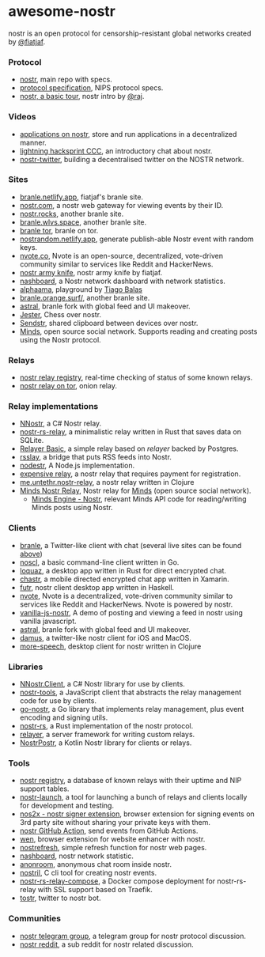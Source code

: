 # awesome-nostr
nostr is an open protocol for censorship-resistant global networks created by [@fiatjaf](https://github.com/fiatjaf).

### Protocol
- [nostr](https://github.com/nostr-protocol/nostr), main repo with specs.
- [protocol specification](https://github.com/nostr-protocol/nips), NIPS protocol specs.
- [nostr, a basic tour](https://github.com/rajarshimaitra/rust-nostr/blob/main/VISION.md), nostr intro by [@raj](https://github.com/rajarshimaitra).

### Videos
- [applications on nostr](https://www.youtube.com/watch?v=h2h94RCynIo), store and run applications in a decentralized manner.
- [lightning hacksprint CCC](https://www.youtube.com/watch?v=olq8mA51_ng), an introductory chat about nostr.
- [nostr-twitter](https://www.youtube.com/watch?v=BpvjL6pAw7o), building a decentralised twitter on the NOSTR network.

### Sites
- [branle.netlify.app](https://branle.netlify.app/), fiatjaf's branle site.
- [nostr.com](https://nostr.com/), a nostr web gateway for viewing events by their ID.
- [nostr.rocks](https://nostr.rocks/), another branle site.
- [branle.wlvs.space](https://branle.wlvs.space/), another branle site.
- [branle tor](http://hbn4yzl3qkzi3qpse6nvljbduzcdecaq76tbcfjfzmoaik3q3uryxuad.onion/3bf0c63fcb93463407af97a5e5ee64fa883d107ef9e558472c4eb9aaaefa459d), branle on tor.
- [nostrandom.netlify.app](https://nostrandom.netlify.app/), generate publish-able Nostr event with random keys.
- [nvote.co](https://nvote.co/), Nvote is an open-source, decentralized, vote-driven community similar to services like Reddit and HackerNews.
- [nostr army knife](https://nostr-army-knife.netlify.app/), nostr army knife by fiatjaf.
- [nashboard](https://nashboard.netlify.app/), a Nostr network dashboard with network statistics.
- [alphaama](https://alphaama.com/), playground by [Tiago Balas](https://github.com/eskema)
- [branle.orange.surf/](https://branle.orange.surf/), another branle site.
- [astral](https://astral.ninja/), branle fork with global feed and UI makeover.
- [Jester](https://jesterui.github.io/), Chess over nostr.
- [Sendstr](https://sendstr.com/), shared clipboard between devices over nostr.
- [Minds](https://www.minds.com/), open source social network. Supports reading and creating posts using the Nostr protocol.

### Relays
- [nostr relay registry](https://nostr-registry.netlify.app/), real-time checking of status of some known relays.
- [nostr relay on tor](https://jgqaglhautb4k6e6i2g34jakxiemqp6z4wynlirltuukgkft2xuglmqd.onion/), onion relay.


### Relay implementations
  - [NNostr](https://github.com/Kukks/NNostr), a C# Nostr relay.
  - [nostr-rs-relay](https://sr.ht/~gheartsfield/nostr-rs-relay/), a minimalistic relay written in Rust that saves data on SQLite.
  - [Relayer Basic](https://github.com/fiatjaf/relayer/tree/master/basic), a simple relay based on _relayer_ backed by Postgres.
  - [rsslay](https://github.com/fiatjaf/rsslay), a bridge that puts RSS feeds into Nostr.
  - [nodestr](https://github.com/Dolu89/nodestr-relay), A Node.js implementation.
  - [expensive relay](https://github.com/fiatjaf/expensive-relay), a nostr relay that requires payment for registration. 
  - [me.untethr.nostr-relay](https://github.com/atdixon/me.untethr.nostr-relay), a nostr relay written in Clojure
  - [Minds Nostr Relay](https://gitlab.com/minds/infrastructure/nostr-relay), Nostr relay for [Minds](https://www.minds.com) (open source social network).
    - [Minds Engine - Nostr](https://gitlab.com/minds/engine/-/tree/master/Core/Nostr), relevant Minds API code for reading/writing Minds posts using Nostr.

### Clients

  - [branle](https://github.com/fiatjaf/branle), a Twitter-like client with chat (several live sites can be found [above](#branle-sites))
  - [noscl](https://github.com/fiatjaf/noscl), a basic command-line client written in Go.
  - [loquaz](https://github.com/emeceve/loquaz), a desktop app written in Rust for direct encrypted chat.
  - [chastr](https://github.com/dolu89/chastr), a mobile directed encrypted chat app written in Xamarin.
  - [futr](https://github.com/prolic/futr), nostr client desktop app written in Haskell.
  - [nvote](https://github.com/rdbell/nvote), Nvote is a decentralized, vote-driven community similar to services like Reddit and HackerNews. Nvote is powered by nostr.
  - [vanilla-js-nostr](https://github.com/supertestnet/vanilla-js-nostr),  A demo of posting and viewing a feed in nostr using vanilla javascript.
  - [astral](https://github.com/monlovesmango/astral), branle fork with global feed and UI makeover.
  - [damus](https://github.com/damus-io/damus), a twitter-like nostr client for iOS and MacOS.
  - [more-speech](https://github.com/unclebob/more-speech), desktop client for nostr written in Clojure 
  
### Libraries
  - [NNostr.Client](https://github.com/Kukks/NNostr), a C# Nostr library for use by clients.
  - [nostr-tools](https://github.com/fiatjaf/nostr-tools), a JavaScript client that abstracts the relay management code for use by clients.
  - [go-nostr](https://github.com/fiatjaf/go-nostr), a Go library that implements relay management, plus event encoding and signing utils.
  - [nostr-rs](https://github.com/futurepaul/nostr-rs), a Rust implementation of the nostr protocol.
  - [relayer](https://github.com/fiatjaf/relayer), a server framework for writing custom relays.
  - [NostrPostr](https://github.com/Giszmo/NostrPostr), a Kotlin Nostr library for clients or relays.

### Tools
  - [nostr registry](https://codeberg.org/rsbondi/nostr-registry), a database of known relays with their uptime and NIP support tables.
  - [nostr-launch](https://codeberg.org/rsbondi/nostr-launch), a tool for launching a bunch of relays and clients locally for development and testing.
  - [nos2x - nostr signer extension](https://github.com/fiatjaf/nos2x), browser extension for signing events on 3rd party site without sharing your private keys with them.
  - [nostr GitHub Action](https://github.com/theborakompanioni/nostr-action), send events from GitHub Actions.
  - [wen](https://github.com/fiatjaf/wen), browser extension for website enhancer with nostr.
  - [nostrefresh](https://github.com/melvincarvalho/nostrefresh), simple refresh function for nostr web pages.
  - [nashboard](https://github.com/vinliao/nashboard), nostr network statistic.
  - [anonroom](https://github.com/vinliao/anonroom), anonymous chat room inside nostr.
  - [nostril](https://github.com/jb55/nostril), C cli tool for creating nostr events.
  - [nostr-rs-relay-compose](https://github.com/vdo/nostr-rs-relay-compose), a Docker compose deployment for nostr-rs-relay with SSL support based on Traefik.
  - [tostr](https://github.com/slaninas/tostr), twitter to nostr bot.

### Communities
  - [nostr telegram group](https://t.me/nostr_protocol), a telegram group for nostr protocol discussion.
  - [nostr reddit](https://www.reddit.com/r/nostr/), a sub reddit for nostr related discussion.
